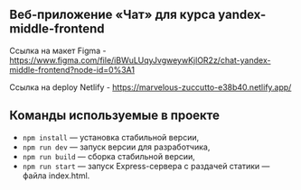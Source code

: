 ## Веб-приложение «Чат» для курса yandex-middle-frontend

Ссылка на макет Figma - https://www.figma.com/file/iBWuLUqyJvgweywKjlOR2z/chat-yandex-middle-frontend?node-id=0%3A1

Ссылка на deploy Netlify - https://marvelous-zuccutto-e38b40.netlify.app/

## Команды используемые в проекте

- `npm install` — установка стабильной версии,
- `npm run dev` — запуск версии для разработчика,
- `npm run build` — сборка стабильной версии,
- `npm run start` — запуск Express-сервера с раздачей статики — файла index.html.
